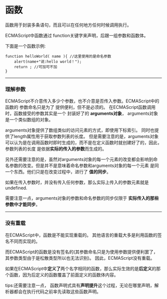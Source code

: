 # 函数

函数用于封装多条语句，而且可以在任何地方任何时候调用执行。

ECMAScript中函数通过 function关键字来声明，后跟一组参数和函数体。

下面是一个函数示例:

    function helloWorld( name ){ //这里使用的是命名参数
        alert(name+"说:hello world！");
        return ; //可加可不加
    }


***

### 理解参数

ECMAScript不介意传入多少个参数，也不介意是否传入参数。ECMAScript中的函数的 参数命名只是为了
提供便利，但不是必须的。 在ECMAScript函数调用时，函数接受的参数其实是一个 封装好了的 **arguments对象**，
arguments对象是一个类似数组的对象。

arguments对象提供了数组类似的访问元素的方式，即使用下标索引。 同时也提供了length属性用于获取参数列表的长度。
但是需要注意的是，arguments对象可以认为是在调用函数时即时生成的，而不是在定义函数时就创建好了的，因此，参数列表的长度
是依据**实际的传入的参数**而生成的。

另外还需要注意的是，虽然对arguments对象的每一个元素的改变都会影响到命名参数的改变。但是并不是意味着命名参数和arguments对象的每一个元素
是同一个东西。他们只是在改变过程中，进行了 **值的同步**。

如果在传入参数时，并没有传入任何参数，那么实际上传入的参数元素就是undefined.

需要注意一点，arguments对象的参数和命名参数的同步仅限于 **实际传入的那些参数中才能同步**。

***

### 没有重载

在ECMAScript中，函数是不能实现重载的。 其他语言的重载大多是利用函数的签名不同而实现的。

而ECMAScript的函数是没有签名的(其参数命名只是为使用参数提供便利罢了，其参数类型由于是松散类型所以也无法识别)。
因此，ECMAScript没有重载。

如果在ECMAScript中**定义了**两个名字相同的函数，那么实际生效的是**后定义**的那个函数，因为后定义的函数覆盖了前面定义的函数体内容。

tips:还需要注意一点， 函数声明式具有**声明提升**这个过程，无论在哪里声明，解析器都会在执行代码之前率先读取这些函数声明。


